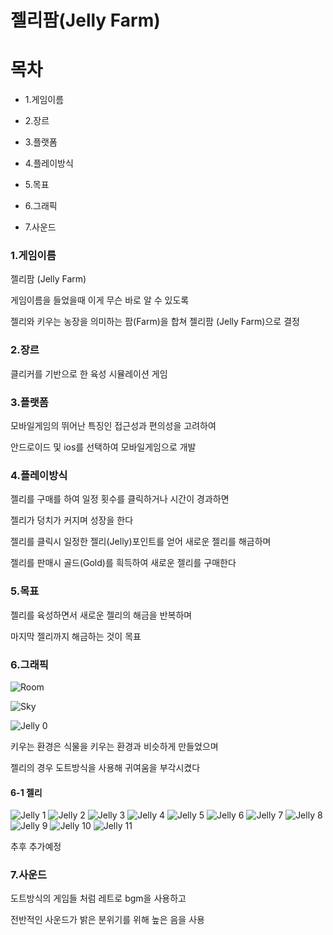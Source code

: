 # 젤리팜(Jelly Farm)



# 목차
- 1.게임이름

- 2.장르

- 3.플랫폼

- 4.플레이방식

- 5.목표

- 6.그래픽

- 7.사운드



### 1.게임이름

젤리팜 (Jelly Farm)

게임이름을 들었을때 이게 무슨 바로 알 수 있도록

젤리와 키우는 농장을 의미하는 팜(Farm)을 합쳐 젤리팜 (Jelly Farm)으로 결정

### 2.장르

클리커를 기반으로 한 육성 시뮬레이션 게임

### 3.플랫폼

모바일게임의 뛰어난 특징인 접근성과 편의성을 고려하여

안드로이드 및 ios를 선택하여 모바일게임으로 개발

### 4.플레이방식

젤리를 구매를 하여 일정 횟수를 클릭하거나 시간이 경과하면

젤리가 덩치가 커지며 성장을 한다

젤리를 클릭시 일정한 젤리(Jelly)포인트를 얻어 새로운 젤리를 해금하며

젤리를 판매시 골드(Gold)를 흭득하여 새로운 젤리를 구매한다

### 5.목표

젤리를 육성하면서 새로운 젤리의 해금을 반복하며

마지막 젤리까지 해금하는 것이 목표

### 6.그래픽


![Room](https://user-images.githubusercontent.com/70842040/158149703-de1d7d7c-aa02-4106-a2db-2ba03278d406.png)

![Sky](https://user-images.githubusercontent.com/70842040/158149742-5360dfda-3690-487f-aaba-245e62e8fe8a.png)

![Jelly 0](https://user-images.githubusercontent.com/70842040/158149777-413c3cd8-01b0-4e80-9914-fba5eeafe1f8.png)

키우는 환경은 식물을 키우는 환경과 비슷하게 만들었으며

젤리의 경우 도트방식을 사용해 귀여움을 부각시켰다

#### 6-1 젤리
![Jelly 1](https://user-images.githubusercontent.com/70842040/163918895-55b9c875-d3a6-45a2-927f-242083a27cb6.png)
![Jelly 2](https://user-images.githubusercontent.com/70842040/163918914-b368d407-a069-485f-ae0b-61de522f5668.png)
![Jelly 3](https://user-images.githubusercontent.com/70842040/163918923-5560bd2d-a6b0-4a56-9b26-21748a796b6f.png)
![Jelly 4](https://user-images.githubusercontent.com/70842040/163918932-17c35cb9-75a3-4faa-8e81-1d7f7e8ee2b1.png)
![Jelly 5](https://user-images.githubusercontent.com/70842040/163918936-8291ed20-c3f9-4eb8-9f2e-a2ef7e95047b.png)
![Jelly 6](https://user-images.githubusercontent.com/70842040/163918953-059cc670-26cb-47a8-a6ea-0d5391ab20af.png)
![Jelly 7](https://user-images.githubusercontent.com/70842040/163918965-51d51787-0c0a-4532-88e6-2a74b5c464e9.png)
![Jelly 8](https://user-images.githubusercontent.com/70842040/163918980-2ef18aa9-5999-4d6b-a350-5d6fbfab01c7.png)
![Jelly 9](https://user-images.githubusercontent.com/70842040/163918987-7d4a3975-bdc2-4236-b6d7-a435811f8ff0.png)
![Jelly 10](https://user-images.githubusercontent.com/70842040/163918994-ca9016ef-7ea7-4c21-90e1-a218a0cba79d.png)
![Jelly 11](https://user-images.githubusercontent.com/70842040/163918996-2d579259-4081-4acc-aafb-7c974f02b42b.png)

추후 추가예정

### 7.사운드

도트방식의 게임들 처럼 레트로 bgm을 사용하고

전반적인 사운드가 밝은 분위기를 위해 높은 음을 사용


